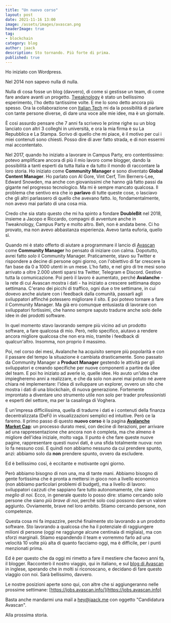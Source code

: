 ```yaml
---
title: "Un nuovo corso"
layout: post
date: 2021-11-16 13:00
image: /assets/images/avascan.png
headerImage: true
tag:
- blockchain
category: blog
author: jaack
description: Sto tornando. Più forte di prima.
published: true
---
```


Ho iniziato con Wordpress.

Nel 2014 non sapevo nulla di nulla.

Nulla di cosa fosse un blog (davvero), di come si gestisse un team, di come fare andare avanti un progetto. [Tweaknology](https://tweaknology.org) è stato un bellissimo esperimento, l'ho detto tantissime volte. E me lo sono detto ancora più spesso. Ora la collaborazione con [Italian Tech](https://italian.tech) mi da la possibilità di parlare con tante persone diverse, di dare una voce alle mie idee, ma è un giornale.

È così assurdo pensare che 7 anni fa scrivevo le prime righe su un blog lanciato con altri 3 colleghi in università, e ora la mia firma è su La Repubblica e La Stampa. Scrivo di quello che mi piace, è il motivo per cui i miei contenuti sono chiesti. Posso dire di aver fatto strada, e di non essermi mai accontentato.

Nel 2017, quando ho iniziato a lavorare in Campus Party, ero contentissimo: potevo amplificare ancora di più il mio lavoro come blogger, dando la possibilità a tanti esperti da tutta Italia e da tutto il mondo di raccontare la loro storia. Ho iniziato come **Community Manager** e sono diventato **Global Content Manager**. Ho parlato con Al Gore, Vint Cerf, Tim Berners-Lee, Edward Snowden, ma anche con giovanissimi che hanno già fatto passi da gigante nel progresso tecnologico. Ma mi è sempre mancato qualcosa. Il problema che sentivo era che io **parlavo** di tutte queste cose, o lasciavo che gli altri parlassero di quello che avevano fatto. Io, fondamentalmente, non avevo mai parlato di una cosa mia.

Credo che sia stato questo che mi ha spinto a fondare **DoubleBit** nel 2018, insieme a Jacopo e Riccardo, compagni di avventure anche in Tweaknology, Campus Party e molto altro. Beh, non è andata bene. Ci ho provato, ma non avevo abbastanza esperienza. Avevo tanta euforia, quello sì.

Quando mi è stato offerto di aiutare a programmare il lancio di [Avascan](avascan.info) come **Community Manager** ho pensato di iniziare con calma. Dopotutto, avrei fatto _solo_ il Community Manager. Praticamente, stavo su Twitter e rispondere a decine di persone ogni giorno, con l'obiettivo di far crescere la fan base da 0 a 1000 utenti in un mese. L'ho fatto, e nel giro di tre mesi sono arrivato a oltre 2.000 utenti sparsi tra Twitter, Telegram e Discord. Gestivo tutta la comunicazione. Poi però il lavoro è aumentato, perché **Avalanche** - la rete di cui Avascan mostra i dati - ha iniziato a crescere settimana dopo settimana. C'erano dei picchi di traffico, ogni due o tre settimane, in cui dovevo anche aiutare con i feedback dalla comunità, passarli agli sviluppatori affinché potessero migliorare il sito. E poi potevo tornare a fare il Community Manager. Ma già ero comunque entusiasta di lavorare con sviluppatori fortissimi, che hanno sempre saputo tradurre anche solo delle idee in dei prodotti software.

In quel momento stavo lavorando sempre più vicino ad un prodotto software, a fare qualcosa di mio. Però, nello specifico, aiutavo a rendere ancora migliore qualcosa che non era mio, tramite i feedback di qualcun'altro. Insomma, non proprio il massimo.

Poi, nel corso dei mesi, Avalanche ha acquisito sempre più popolarità e con il passare del tempo la situazione è cambiata drasticamente. Sono passato da Community Manager a **Product Manager** gestendo le attività per gli sviluppatori e creando specifiche per nuove componenti a partire da idee del team. E poi ho iniziato ad averle io, quelle idee. Ho avuto un'idea che impiegheremo anni a realizzare, e che da solo non avrei mai potuto né avere chiara né implementare: l'idea di sviluppare un explorer, ovvero un sito che mostra i dati di una blockchain, di nuova generazione. Fortemente improntato a diventare uno strumento utile non solo per trader professionisti e esperti del settore, ma per la casalinga di Voghera.

È un'impresa difficilissima, quella di tradurre i dati e i contenuti della finanza decentralizzata (DeFi) in visualizzazioni semplici ed intuitive. Però ce la faremo. Il primo passo di questo **nuovo corso** è la pagina [**Avalanche Market Cap**](https://avascan.info/marketcap): un processo durato mesi, con decine di iterazioni, per arrivare ad una rappresentazione che ancora non è completa, ma che almeno è migliore dell'idea iniziale, molto vaga. Il punto è che fare queste nuove pagine, rappresentare questi nuovi dati, è una sfida totalmente nuova: non lo fa nessuno così. E quindi non abbiamo nessuno da cui prendere spunto, anzi: abbiamo solo da **non** prendere spunto, ovvero da escludere.

Ed è bellissimo così, è eccitante e motivante ogni giorno.

Però abbiamo bisogno di non una, ma di tante mani. Abbiamo bisogno di gente fortissima che è pronta a mettersi in gioco non a livello economico (non abbiamo particolari problemi di budget), ma a livello di lavoro: sviluppatori cazzuti che sappiano fare tutto autonomamente, che siano _meglio di noi_. Ecco, in generale questo lo posso dire: stiamo cercando solo persone che siano _più brave di noi_, perché solo così possono dare un valore aggiunto. Ovviamente, brave nel loro ambito. Stiamo cercando persone, non competenze.

Questa cosa mi fa impazzire, perché finalmente sto lavorando a un prodotto software. Sto lavorando a qualcosa che ha il potenziale di raggiungere milioni di persone (oggi ne raggiunge alcune centinaia di migliaia), ma con sforzi marginali. Stiamo espandendo il team e vorremmo farlo ad una velocità 10 volte più alta di quanto facciamo oggi, ma è difficile, per i punti menzionati prima.

Ed è per questo che da oggi mi rimetto a fare il mestiere che facevo anni fa, il blogger. Racconterò il nostro viaggio, qui in italiano, e sul [blog di Avascan](https://blog.avascan.info) in inglese, sperando che in molti si riconoscano, e decidano di fare questo viaggio con noi. Sarà bellissimo, davvero.

Le nostre posizioni aperte sono qui, con altre che si aggiungeranno nelle prossime settimane: [https://jobs.avascan.info/](https://jobs.avascan.info)

Basta anche mandarmi una mail a [hey@jaack.me](mailto:hey@jaack.me) con oggetto "Candidatura Avascan".

Alla prossima storia.
